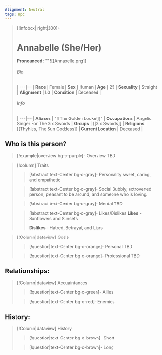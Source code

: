 ```yaml
---
Alignment: Neutral
tags: npc
---
```

> [!infobox| right|200]+
> # Annabelle (She/Her)
> **Pronounced:**  ""
> ![[Annabelle.png]]
> ###### Bio
>  |
> ---|---|
> **Race** | Female |
> **Sex** | Human |
> **Age** | 25 |
> **Sexuality** | Straight |
> **Alignment** | LG |
> **Condition** | Deceased |
> ###### Info
>  |
> ---|---|
> **Aliases** | "[[The Golden Locket]]" |
> **Occupations** | Angelic Singer For The Six Swords |
> **Groups** | [[Six Swords]]  |
> **Religions** | [[Thyhies, The Sun Goddess]] |
> **Current Location** | Deceased |

## Who is this person?
> [!example|overview bg-c-purple]- Overview 
> TBD


> [!column] Traits
>> [!abstract|text-Center bg-c-gray]- Personality
>>  sweet, caring, and empathetic
>
>
>> [!abstract|text-Center bg-c-gray]- Social
>> Bubbly, extroverted person, pleasant to be around, and someone who is loving. 
>
>
>> [!abstract|text-Center bg-c-gray]- Mental
>> TBD
>
>
>> [!abstract|text-Center bg-c-gray]- Likes/Dislikes
>> **Likes** - Sunflowers and Sunsets
>>  
>> **Dislikes** - Hatred, Betrayal, and Liars


> [!Column|dataview] Goals
>> [!question|text-Center bg-c-orange]- Personal
>>  TBD
>
>
>> [!question|text-Center bg-c-orange]- Professional
>>  TBD
>


## Relationships:

> [!Column|dataview] Acquaintances
>> [!question|text-Center bg-c-green]- Allies
>>   
>
>
>> [!question|text-Center bg-c-red]- Enemies
>>   
>

## History:
> [!Column|dataview] History
>> [!question|text-Center bg-c-brown]- Short
>>   
>
>
>> [!question|text-Center bg-c-brown]- Long
>>   
>